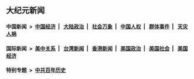## 大纪元新闻

#### 中国新闻 &nbsp;>&nbsp; [中国经济](indexes/ncid283/README.md?08221645) &nbsp;| &nbsp; [大陆政治](indexes/ncid277/README.md?08221645) &nbsp;| &nbsp; [社会万象](indexes/ncid282/README.md?08221645) &nbsp;| &nbsp; [中国人权](indexes/ncid278/README.md?08221645) &nbsp;| &nbsp; [群体事件](indexes/ncid279/README.md?08221645) &nbsp;| &nbsp; [天灾人祸](indexes/ncid280/README.md?08221645)

#### 国际新闻 &nbsp;>&nbsp; [美中关系](indexes/nf1412576/README.md?08221645) &nbsp;| &nbsp; [台湾新闻](indexes/ncid1349361/README.md?08221645) &nbsp;| &nbsp; [香港新闻](indexes/ncid1349362/README.md?08221645) &nbsp;| &nbsp; [美国政治](indexes/ncid1078159/README.md?08221645) &nbsp;| &nbsp; [美国社会](indexes/ncid1078160/README.md?08221645) &nbsp;| &nbsp; [美国经济](indexes/ncid1078158/README.md?08221645)

#### 特别专题 &nbsp;>&nbsp; [中共百年历史](https://github.com/easy2view/epoch-special/blob/master/README.md?08221645)  
